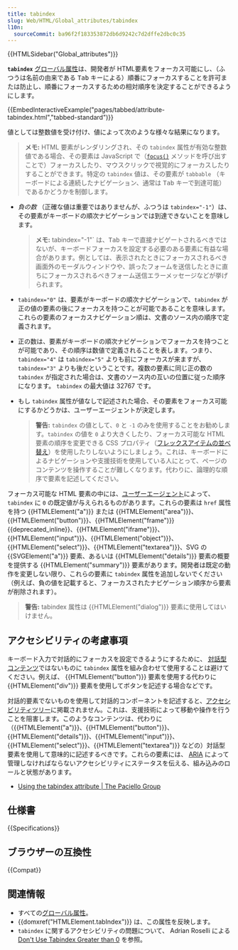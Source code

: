 ```yaml
---
title: tabindex
slug: Web/HTML/Global_attributes/tabindex
l10n:
  sourceCommit: ba96f2f183353872db6d9242c7d2dffe2dbc0c35
---
```


{{HTMLSidebar("Global_attributes")}}

**`tabindex`** [グローバル属性](/ja/docs/Web/HTML/Global_attributes)は、開発者が HTML要素をフォーカス可能にし、（ふつうは名前の由来である <kbd>Tab</kbd> キーによる）順番にフォーカスすることを許可または防止し、順番にフォーカスするための相対順序を決定することができるようにします。

{{EmbedInteractiveExample("pages/tabbed/attribute-tabindex.html","tabbed-standard")}}

値としては整数値を受け付け、値によって次のような様々な結果になります。

> **メモ:** HTML 要素がレンダリングされ、その `tabindex` 属性が有効な整数値である場合、その要素は JavaScript で（[`focus()`](/ja/docs/Web/API/HTMLElement/focus) メソッドを呼び出すことで）フォーカスしたり、マウスクリックで視覚的にフォーカスしたりすることができます。特定の `tabindex` 値は、その要素が `tabbable` （キーボードによる連続したナビゲーション、通常は <kbd>Tab</kbd> キーで到達可能）であるかどうかを制御します。

- _負の数_ （正確な値は重要ではありませんが、ふつうは `tabindex="-1"`）は、その要素がキーボードの順次ナビゲーションでは到達できないことを意味します。

  > **メモ:** tabindex="-1"` は、<kbd>Tab</kbd> キーで直接ナビゲートされるべきではないが、キーボードフォーカスを設定する必要のある要素に有益な場合があります。例としては、表示されたときにフォーカスされるべき画面外のモーダルウィンドウや、誤ったフォームを送信したときに直ちにフォーカスされるべきフォーム送信エラーメッセージなどが挙げられます。

- `tabindex="0"` は、要素がキーボードの順次ナビゲーションで、`tabindex` が正の値の要素の後にフォーカスを持つことが可能であることを意味します。これらの要素のフォーカスナビゲーション順は、文書のソース内の順序で定義されます。
- 正の数は、要素がキーボードの順次ナビゲーションでフォーカスを持つことが可能であり、その順序は数値で定義されることを表します。つまり、 `tabindex="4"` は `tabindex="5"` よりも前にフォーカスが来ますが、 `tabindex="3"` よりも後だということです。複数の要素に同じ正の数の `tabindex` が指定された場合は、文書のソース内の互いの位置に従った順序になります。 `tabindex` の最大値は 32767 です。
- もし `tabindex` 属性が値なしで記述された場合、その要素をフォーカス可能にするかどうかは、ユーザーエージェントが決定します。

  > **警告:** `tabindex` の値として、`0` と `-1` のみを使用することをお勧めします。`tabindex` の値を `0` より大きくしたり、フォーカス可能な HTML 要素の順序を変更できる CSS プロパティ（[フレックスアイテムの並べ替え](/ja/docs/Web/CSS/CSS_Flexible_Box_Layout/Ordering_Flex_Items)）を使用したりしないようにしましょう。これは、キーボードによるナビゲーションや支援技術を使用している人にとって、ページのコンテンツを操作することが難しくなります。代わりに、論理的な順序で要素を記述してください。

フォーカス可能な HTML 要素の中には、[ユーザーエージェント](/ja/docs/Glossary/User_agent)によって、`tabindex` に `0` の既定値が与えられるものがあります。これらの要素は `href` 属性を持つ {{HTMLElement("a")}} または {{HTMLElement("area")}}、{{HTMLElement("button")}}、{{HTMLElement("frame")}} {{deprecated_inline}}、{{HTMLElement("iframe")}}、{{HTMLElement("input")}}、{{HTMLElement("object")}}、{{HTMLElement("select")}}、{{HTMLElement("textarea")}}、SVG の {{SVGElement("a")}} 要素、あるいは {{HTMLElement("details")}} 要素の概要を提供する {{HTMLElement("summary")}} 要素があります。開発者は既定の動作を変更しない限り、これらの要素に `tabindex` 属性を追加しないでください（例えば、負の値を記載すると、フォーカスされたナビゲーション順序から要素が削除されます）。

> **警告:** tabindex 属性は {{HTMLElement("dialog")}} 要素に使用してはいけません。

## アクセシビリティの考慮事項

キーボード入力で対話的にフォーカスを設定できるようにするために、 [対話型コンテンツ](/ja/docs/Web/HTML/Content_categories#対話型コンテンツ)ではないものに `tabindex` 属性を組み合わせて使用することは避けてください。例えば、 {{HTMLElement("button")}} 要素を使用する代わりに {{HTMLElement("div")}} 要素を使用してボタンを記述する場合などです。

対話的要素でないものを使用して対話的コンポーネントを記述すると、[アクセシビリティツリー](/ja/docs/Learn/Accessibility/What_is_accessibility#アクセシビリティの_api_群)に掲載されません。これは、支援技術によって移動や操作を行うことを阻害します。このようなコンテンツは、代わりに（{{HTMLElement("a")}}、{{HTMLElement("button")}}、{{HTMLElement("details")}}、{{HTMLElement("input")}}、{{HTMLElement("select")}}、{{HTMLElement("textarea")}} などの）対話型要素を使用して意味的に記述するべきです。これらの要素には、 [ARIA](/ja/docs/Web/Accessibility/ARIA) によって管理しなければならないアクセシビリティにステータスを伝える、組み込みのロールと状態があります。

- [Using the tabindex attribute | The Paciello Group](https://www.tpgi.com/using-the-tabindex-attribute/)

## 仕様書

{{Specifications}}

## ブラウザーの互換性

{{Compat}}

## 関連情報

- すべての[グローバル属性](/ja/docs/Web/HTML/Global_attributes)。
- {{domxref("HTMLElement.tabIndex")}} は、この属性を反映します。
- `tabindex` に関するアクセシビリティの問題について、 Adrian Roselli による [Don't Use Tabindex Greater than 0](https://adrianroselli.com/2014/11/dont-use-tabindex-greater-than-0.html) を参照。
